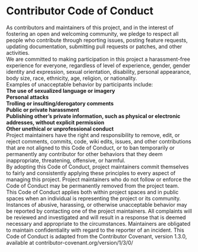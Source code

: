 # Contributor Code of Conduct
As contributors and maintainers of this project, and in the interest of fostering an open and welcoming community, we pledge to respect all people who contribute through reporting issues, posting feature requests, updating documentation, submitting pull requests or patches, and other activities.  
We are committed to making participation in this project a harassment-free experience for everyone, regardless of level of experience, gender, gender identity and expression, sexual orientation, disability, personal appearance, body size, race, ethnicity, age, religion, or nationality.  
Examples of unacceptable behavior by participants include:  
 **The use of sexualized language or imagery**  
 **Personal attacks**  
 **Trolling or insulting/derogatory comments**  
 **Public or private harassment**  
 **Publishing other’s private information, such as physical or electronic addresses, without explicit permission**  
 **Other unethical or unprofessional conduct**  
Project maintainers have the right and responsibility to remove, edit, or reject comments, commits, code, wiki edits, issues, and other contributions that are not aligned to this Code of Conduct, or to ban temporarily or permanently any contributor for other behaviors that they deem inappropriate, threatening, offensive, or harmful.  
By adopting this Code of Conduct, project maintainers commit themselves to fairly and consistently applying these principles to every aspect of managing this project. Project maintainers who do not follow or enforce the Code of Conduct may be permanently removed from the project team.  
This Code of Conduct applies both within project spaces and in public spaces when an individual is representing the project or its 
community.  
Instances of abusive, harassing, or otherwise unacceptable behavior may be reported by contacting one of the project maintainers. All complaints will be reviewed and investigated and will result in a response that is deemed necessary and appropriate to the circumstances. Maintainers are obligated to maintain confidentiality with regard to the reporter of an incident. This Code of Conduct is adapted from the Contributor Covenant, version 1.3.0, available at contributor-covenant.org/version/1/3/0/  
